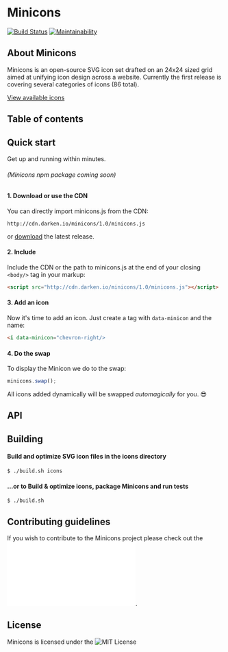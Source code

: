 # Minicons

[![Build Status](https://travis-ci.org/animify/Minicons.svg?branch=build_br)](https://travis-ci.org/animify/Minicons)
[![Maintainability](https://api.codeclimate.com/v1/badges/18c67260237745b56cbe/maintainability)](https://codeclimate.com/github/animify/Minicons/maintainability)

## About Minicons

Minicons is an open-source SVG icon set drafted on an 24x24 sized grid aimed at unifying icon design across a website. Currently the first release is covering several categories of icons (86 total).

[View available icons](http://minicons.io)

## Table of contents

## Quick start

Get up and running within minutes.

###### (Minicons npm package coming soon)

#### 1. Download or use the CDN

You can directly import minicons.js from the CDN:

```
http://cdn.darken.io/minicons/1.0/minicons.js
```

or [download](https://github.com/animify/Minicons/files/1419498/Minicons-v1.0.zip) the latest release.

#### 2. Include

Include the CDN or the path to minicons.js at the end of your closing `<body/>` tag in your markup:

```html
<script src="http://cdn.darken.io/minicons/1.0/minicons.js"></script>
```

#### 3. Add an icon

Now it's time to add an icon. Just create a tag with `data-minicon` and the name:

```html
<i data-minicon="chevron-right/>
```

#### 4. Do the swap

To display the Minicon we do to the swap:

```javascript
minicons.swap();
```
All icons added dynamically will be swapped _automagically_ for you. 😎


## API



## Building

#### Build and optimize SVG icon files in the icons directory
```shell
$ ./build.sh icons
```

#### ...or to Build & optimize icons, package Minicons and run tests
```shell
$ ./build.sh
```

## Contributing guidelines

If you wish to contribute to the Minicons project please check out the ![contributing guidelines](CODE_OF_CONDUCT.md).

## License

Minicons is licensed under the ![MIT License](LICENSE)
